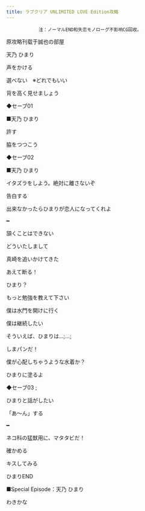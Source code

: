 ```yaml
---
title: ラブクリア UNLIMITED LOVE Edition攻略
---
```


                注：ノーマルEND和失恋モノローグ不影响CG回收。

原攻略刊载于誠也の部屋



天乃 ひまり



声をかける

選べない　※どれでもいい

背を高く見せましょう

◆セーブ01

■天乃 ひまり

許す

脇をつつこう

◆セーブ02

■天乃 ひまり

イタズラをしよう。絶対に離さないぞ

告白する

出来なかったらひまりが恋人になってくれよ

━

頷くことはできない

どういたしまして

真崎を追いかけてきた

あえて断る！

ひまり？

もっと勉強を教えて下さい

僕は水門を開けに行く

僕は継続したい

そういえば、ひまりは…;…;

しまパンだ！

僕が心配しちゃうような水着か？

ひまりに塗るよ

◆セーブ03 ;

ひまりと話がしたい

「あ～ん」する

━

ネコ科の猛獣用に、マタタビだ！

確かめる

キスしてみる

ひまりEND





■Special Episode：天乃 ひまり

わきかな




              
